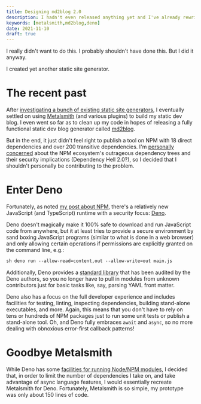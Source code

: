 ```yaml
---
title: Designing md2blog 2.0
description: I hadn't even released anything yet and I've already rewritten md2blog. Here's why.
keywords: [metalsmith,md2blog,deno]
date: 2021-11-10
draft: true
---
```

I really didn't want to do this. I probably shouldn't have done this. But I did it anyway.

I created yet another static site generator.

# The recent past
After [investigating a bunch of existing static site generators](comparison.md), I eventually settled on using [Metalsmith](https://metalsmith.io/) (and various plugins) to build my static dev blog. I even went so far as to clean up my code in hopes of releasing a fully functional static dev blog generator called [md2blog](md2blog-design.md).

But in the end, it just didn't feel right to publish a tool on NPM with 18 direct dependencies and over 200 transitive dependencies. I'm [personally concerned](../web-development/souring-on-npm.md) about the NPM ecosystem's outrageous dependency trees and their security implications (Dependency Hell 2.0?), so I decided that I shouldn't personally be contributing to the problem.

# Enter Deno
Fortunately, as noted [my post about NPM](../web-development/souring-on-npm.md), there's a relatively new JavaScript (and TypeScript) runtime with a security focus: [Deno](https://deno.land/).

Deno doesn't magically make it 100% safe to download and run JavaScript code from anywhere, but it at least tries to provide a secure environment by sand boxing JavaScript programs (similar to what is done in a web browser) and only allowing certain operations if permissions are explicitly granted on the command line, e.g.:

```txt
sh deno run --allow-read=content,out --allow-write=out main.js
```

Additionally, Deno provides a [standard library](https://deno.land/std) that has been audited by the Deno authors, so you no longer have to pull in modules from unknown contributors just for basic tasks like, say, parsing YAML front matter.

Deno also has a focus on the full developer experience and includes facilities for testing, linting, inspecting dependencies, building stand-alone executables, and more. Again, this means that you don't have to rely on tens or hundreds of NPM packages just to run some unit tests or publish a stand-alone tool. Oh, and Deno fully embraces `await` and `async`, so no more dealing with obnoxious error-first callback patterns!

# Goodbye Metalsmith
While Deno has some [facilities for running Node/NPM modules](https://deno.land/manual@v1.16.0/npm_nodejs), I decided that, in order to limit the number of dependencies I take on, and take advantage of async language features, I would essentially recreate Metalsmith for Deno. Fortunately, Metalsmith is so simple, my prototype was only about 150 lines of code.